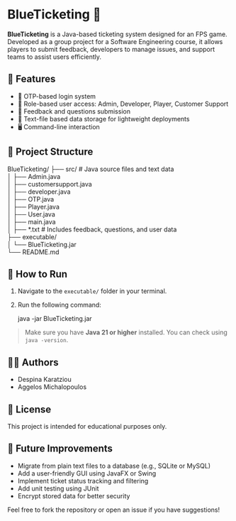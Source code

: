 # BlueTicketing 🎫

**BlueTicketing** is a Java-based ticketing system designed for an FPS game. Developed as a group project for a Software Engineering course, it allows players to submit feedback, developers to manage issues, and support teams to assist users efficiently.

## 🧩 Features

- 🔐 OTP-based login system  
- 👤 Role-based user access: Admin, Developer, Player, Customer Support  
- 📝 Feedback and questions submission  
- 📁 Text-file based data storage for lightweight deployments  
- 🖥️ Command-line interaction

## 📂 Project Structure

BlueTicketing/
├── src/                 # Java source files and text data  
│   ├── Admin.java  
│   ├── customersupport.java  
│   ├── developer.java  
│   ├── OTP.java  
│   ├── Player.java  
│   ├── User.java  
│   ├── main.java  
│   ├── *.txt            # Includes feedback, questions, and user data  
├── executable/  
│   └── BlueTicketing.jar  
└── README.md

## 🚀 How to Run

1. Navigate to the `executable/` folder in your terminal.  
2. Run the following command:

   java -jar BlueTicketing.jar

> Make sure you have **Java 21 or higher** installed. You can check using `java -version`.

## 👨‍💻 Authors

- Despina Karatziou  
- Aggelos Michalopoulos 

## 📄 License

This project is intended for educational purposes only.  

## 🧠 Future Improvements

- Migrate from plain text files to a database (e.g., SQLite or MySQL)  
- Add a user-friendly GUI using JavaFX or Swing  
- Implement ticket status tracking and filtering  
- Add unit testing using JUnit  
- Encrypt stored data for better security

Feel free to fork the repository or open an issue if you have suggestions!
